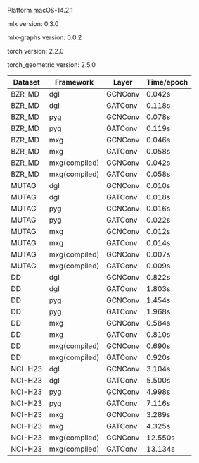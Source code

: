 Platform macOS-14.2.1

mlx version: 0.3.0

mlx-graphs version: 0.0.2

torch version: 2.2.0

torch_geometric version: 2.5.0

| Dataset | Framework | Layer | Time/epoch |
|---------|-----------|-------|------------|
| BZR_MD | dgl | GCNConv | 0.042s |
| BZR_MD | dgl | GATConv | 0.118s |
| BZR_MD | pyg | GCNConv | 0.078s |
| BZR_MD | pyg | GATConv | 0.119s |
| BZR_MD | mxg | GCNConv | 0.046s |
| BZR_MD | mxg | GATConv | 0.058s |
| BZR_MD | mxg(compiled) | GCNConv | 0.042s |
| BZR_MD | mxg(compiled) | GATConv | 0.058s |
| MUTAG | dgl | GCNConv | 0.010s |
| MUTAG | dgl | GATConv | 0.018s |
| MUTAG | pyg | GCNConv | 0.016s |
| MUTAG | pyg | GATConv | 0.022s |
| MUTAG | mxg | GCNConv | 0.012s |
| MUTAG | mxg | GATConv | 0.014s |
| MUTAG | mxg(compiled) | GCNConv | 0.007s |
| MUTAG | mxg(compiled) | GATConv | 0.009s |
| DD | dgl | GCNConv | 0.822s |
| DD | dgl | GATConv | 1.803s |
| DD | pyg | GCNConv | 1.454s |
| DD | pyg | GATConv | 1.968s |
| DD | mxg | GCNConv | 0.584s |
| DD | mxg | GATConv | 0.810s |
| DD | mxg(compiled) | GCNConv | 0.690s |
| DD | mxg(compiled) | GATConv | 0.920s |
| NCI-H23 | dgl | GCNConv | 3.104s |
| NCI-H23 | dgl | GATConv | 5.500s |
| NCI-H23 | pyg | GCNConv | 4.998s |
| NCI-H23 | pyg | GATConv | 7.116s |
| NCI-H23 | mxg | GCNConv | 3.289s |
| NCI-H23 | mxg | GATConv | 4.325s |
| NCI-H23 | mxg(compiled) | GCNConv | 12.550s |
| NCI-H23 | mxg(compiled) | GATConv | 13.134s |
